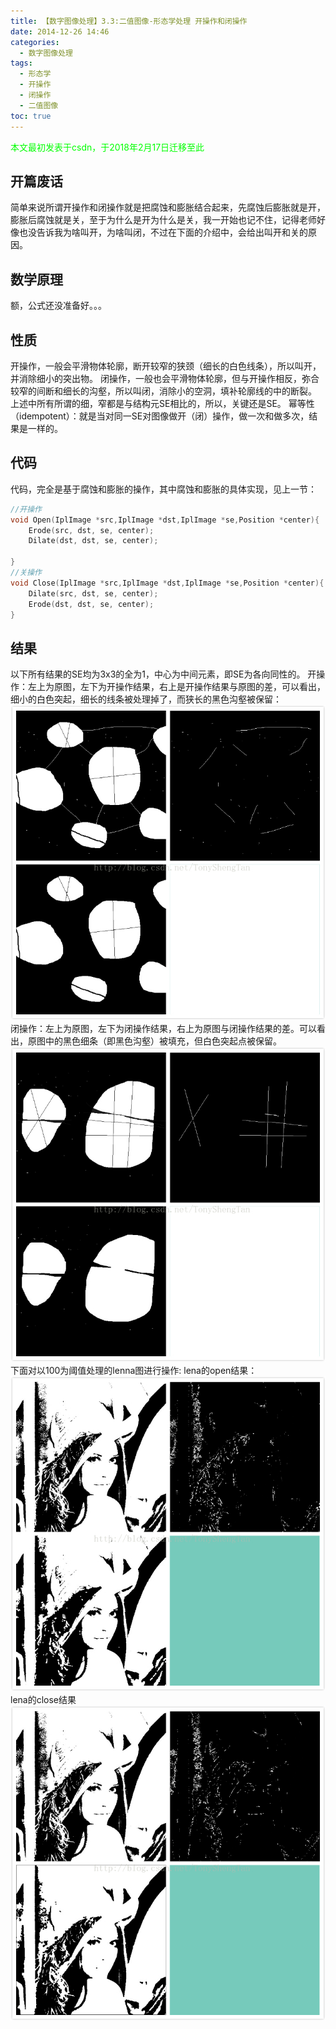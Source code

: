 ```yaml
---
title: 【数字图像处理】3.3:二值图像-形态学处理 开操作和闭操作
date: 2014-12-26 14:46
categories:
  - 数字图像处理
tags:
  - 形态学
  - 开操作
  - 闭操作
  - 二值图像
toc: true
---
```


<font color="00FF00">本文最初发表于csdn，于2018年2月17日迁移至此</font>


## 开篇废话
简单来说所谓开操作和闭操作就是把腐蚀和膨胀结合起来，先腐蚀后膨胀就是开，膨胀后腐蚀就是关，至于为什么是开为什么是关，我一开始也记不住，记得老师好像也没告诉我为啥叫开，为啥叫闭，不过在下面的介绍中，会给出叫开和关的原因。

## 数学原理
额，公式还没准备好。。。

## 性质
开操作，一般会平滑物体轮廓，断开较窄的狭颈（细长的白色线条），所以叫开，并消除细小的突出物。
闭操作，一般也会平滑物体轮廓，但与开操作相反，弥合较窄的间断和细长的沟壑，所以叫闭，消除小的空洞，填补轮廓线的中的断裂。
上述中所有所谓的细，窄都是与结构元SE相比的，所以，关键还是SE。
幂等性（idempotent）：就是当对同一SE对图像做开（闭）操作，做一次和做多次，结果是一样的。

## 代码

代码，完全是基于腐蚀和膨胀的操作，其中腐蚀和膨胀的具体实现，见上一节：
```c++
//开操作
void Open(IplImage *src,IplImage *dst,IplImage *se,Position *center){
    Erode(src, dst, se, center);
    Dilate(dst, dst, se, center);

}
//关操作
void Close(IplImage *src,IplImage *dst,IplImage *se,Position *center){
    Dilate(src, dst, se, center);
    Erode(dst, dst, se, center);
}
```
## 结果
以下所有结果的SE均为3x3的全为1，中心为中间元素，即SE为各向同性的。
开操作：左上为原图，左下为开操作结果，右上是开操作结果与原图的差，可以看出，细小的白色突起，细长的线条被处理掉了，而狭长的黑色沟壑被保留：
![Center][]
闭操作：左上为原图，左下为闭操作结果，右上为原图与闭操作结果的差。可以看出，原图中的黑色细条（即黑色沟壑）被填充，但白色突起点被保留。
![Center 1][]
下面对以100为阈值处理的lenna图进行操作:
lena的open结果：
![Center 2][]
lena的close结果
![Center 3][]


[Center]: DIP-3-3-二值图像-形态学处理3-开操作和闭操作/20141226142338730.jpg
[Center 1]: DIP-3-3-二值图像-形态学处理3-开操作和闭操作/20141226142814593.jpg
[Center 2]: DIP-3-3-二值图像-形态学处理3-开操作和闭操作/20141226144151824.jpg
[Center 3]: DIP-3-3-二值图像-形态学处理3-开操作和闭操作/20141226144543531.jpg

